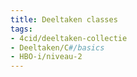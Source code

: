 ```yaml
---
title: Deeltaken classes
tags:
- 4cid/deeltaken-collectie
- Deeltaken/C#/basics
- HBO-i/niveau-2
---
```

